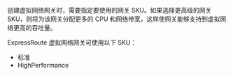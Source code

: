 创建虚拟网络网关时，需要指定要使用的网关 SKU。如果选择更高级的网关 SKU，则将为该网关分配更多的 CPU 和网络带宽，这样使网关能够支持到虚拟网络更高的吞吐量。

ExpressRoute 虚拟网络网关可使用以下 SKU：

- 标准
- HighPerformance


<!---HONumber=Mooncake_1226_2016-->